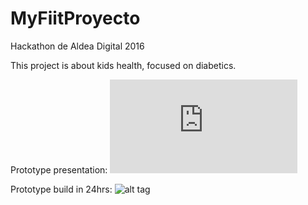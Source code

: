 # MyFiitProyecto
Hackathon de Aldea Digital 2016

This project is about kids health, focused on diabetics.

Prototype presentation:
![alt tag](https://github.com/richimf/MyFiitProyecto/blob/master/App%20Diseno.pdf)

Prototype build in 24hrs:
![alt tag](https://github.com/richimf/MyFiitProyecto/blob/master/fotosloquillas.png)
